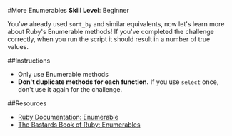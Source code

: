 #More Enumerables
__Skill Level__: Beginner

You've already used `sort_by` and similar equivalents, now let's learn more about Ruby's Enumerable methods! If you've completed the challenge correctly, when you run the script it should result in a number of true values.

##Instructions
- Only use Enumerable methods
- **Don't duplicate methods for each function.** If you use `select` once, don't use it again for the challenge.

##Resources
- [Ruby Documentation: Enumerable](http://ruby-doc.org/core-2.1.2/Enumerable.html)
- [The Bastards Book of Ruby: Enumerables](http://ruby.bastardsbook.com/chapters/enumerables/)
